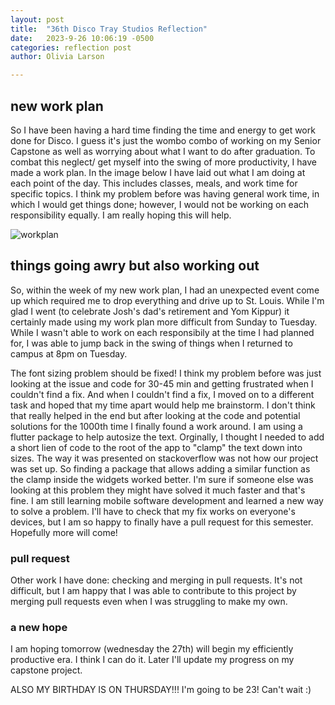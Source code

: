 ```yaml
---
layout: post
title:  "36th Disco Tray Studios Reflection"
date:   2023-9-26 10:06:19 -0500
categories: reflection post
author: Olivia Larson

---
```

## new work plan 
So I have been having a hard time finding the time and energy to get work done for Disco. I guess it's just the wombo combo of working on my Senior Capstone as well as worrying about what I want to do after graduation. To combat this neglect/ get myself into the swing of more productivity, I have made a work plan. In the image below I have laid out what I am doing at each point of the day. This includes classes, meals, and work time for specific topics. I think my problem before was having general work time, in which I would get things done; however, I would not be working on each responsibility equally. I am really hoping this will help. 

![workplan]({{site.baseurl}}/assets/images/workplan.png)

## things going awry but also working out
So, within the week of my new work plan, I had an unexpected event come up which required me to drop everything and drive up to St. Louis. While I'm glad I went (to celebrate Josh's dad's retirement and Yom Kippur) it certainly made using my work plan more difficult from Sunday to Tuesday. While I wasn't able to work on each responsibily at the time I had planned for, I was able to jump back in the swing of things when I returned to campus at 8pm on Tuesday. 

The font sizing problem should be fixed! I think my problem before was just looking at the issue and code for 30-45 min and getting frustrated when I couldn't find a fix. And when I couldn't find a fix, I moved on to a different task and hoped that my time apart would help me brainstorm. I don't think that really helped in the end but after looking at the code and potential solutions for the 1000th time I finally found a work around. I am using a flutter package to help autosize the text. Orginally, I thought I needed to add a short lien of code to the root of the app to "clamp" the text down into sizes. The way it was presented on stackoverflow was not how our project was set up. So finding a package that allows adding a similar function as the clamp inside the widgets worked better. I'm sure if someone else was looking at this problem they might have solved it much faster and that's fine. I am still learning mobile software development and learned a new way to solve a problem. I'll have to check that my fix works on everyone's devices, but I am so happy to finally have a pull request for this semester. Hopefully more will come!

### pull request 
Other work I have done: checking and merging in pull requests. It's not difficult, but I am happy that I was able to contribute to this project by merging pull requests even when I was struggling to make my own. 

### a new hope 
I am hoping tomorrow (wednesday the 27th) will begin my efficiently productive era. I think I can do it. 
Later I'll update my progress on my capstone project. 

ALSO MY BIRTHDAY IS ON THURSDAY!!! I'm going to be 23! Can't wait :)


